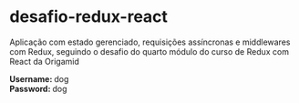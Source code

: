 # desafio-redux-react
Aplicação com estado gerenciado, requisições assíncronas e middlewares com Redux, seguindo o desafio do quarto módulo do curso de Redux com React da Origamid

<b>Username: </b> dog<br>
<b>Password: </b> dog<br>
